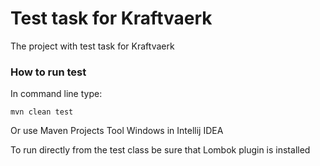 Test task for Kraftvaerk
================================

The project with test task for Kraftvaerk

### How to run test

In command line type:
```
mvn clean test
```
Or use Maven Projects Tool Windows in Intellij IDEA

To run directly from the test class be sure that Lombok plugin is installed 